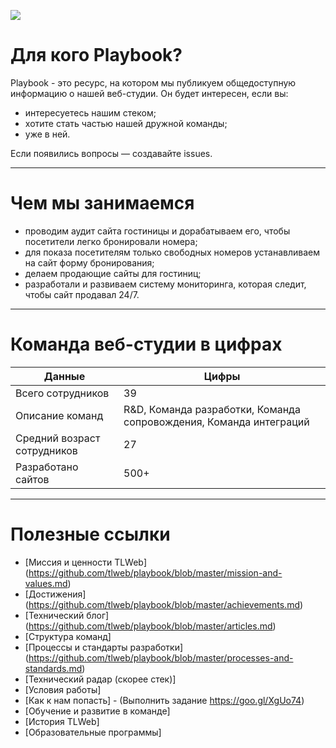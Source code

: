 ![](http://atomicdocs.dev2.travelline.ru/resources/images/tllogo.svg)

# Для кого Playbook?

Playbook - это ресурс, на котором мы публикуем общедоступную информацию о нашей веб-студии.
Он будет интересен, если вы:
- интересуетесь нашим стеком;
- хотите стать частью нашей дружной команды;
- уже в ней.

Если появились вопросы — создавайте issues.

***

# Чем мы занимаемся
- проводим аудит сайта гостиницы и дорабатываем его, чтобы посетители легко бронировали номера;
- для показа посетителям только свободных номеров устанавливаем на сайт форму бронирования;
- делаем продающие сайты для гостиниц;
- разработали и развиваем систему мониторинга, которая следит, чтобы сайт продавал 24/7.

***

# Команда веб-студии в цифрах 

Данные  | Цифры 
------------- | -------------
Всего сотрудников | 	39
Описание команд | R&D, Команда разработки, Команда сопровождения, Команда интеграций
Средний возраст сотрудников | 27
Разработано сайтов | 500+

***


# Полезные ссылки

- [Миссия и ценности TLWeb] (https://github.com/tlweb/playbook/blob/master/mission-and-values.md)
- [Достижения] (https://github.com/tlweb/playbook/blob/master/achievements.md)
- [Технический блог] (https://github.com/tlweb/playbook/blob/master/articles.md)
- [Структура команд]
- [Процессы и стандарты разработки] (https://github.com/tlweb/playbook/blob/master/processes-and-standards.md)
- [Технический радар (скорее стек)]
- [Условия работы]
- [Как к нам попасть] - (Выполнить задание https://goo.gl/XgUo74) 
- [Обучение и развитие в команде]
- [История TLWeb] 
- [Образовательные программы] 
